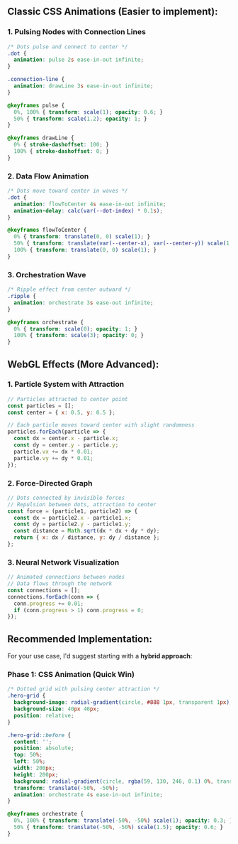 ## **Classic CSS Animations (Easier to implement):**

### 1. **Pulsing Nodes with Connection Lines**
```css
/* Dots pulse and connect to center */
.dot {
  animation: pulse 2s ease-in-out infinite;
}

.connection-line {
  animation: drawLine 3s ease-in-out infinite;
}

@keyframes pulse {
  0%, 100% { transform: scale(1); opacity: 0.6; }
  50% { transform: scale(1.2); opacity: 1; }
}

@keyframes drawLine {
  0% { stroke-dashoffset: 100; }
  100% { stroke-dashoffset: 0; }
}
```

### 2. **Data Flow Animation**
```css
/* Dots move toward center in waves */
.dot {
  animation: flowToCenter 4s ease-in-out infinite;
  animation-delay: calc(var(--dot-index) * 0.1s);
}

@keyframes flowToCenter {
  0% { transform: translate(0, 0) scale(1); }
  50% { transform: translate(var(--center-x), var(--center-y)) scale(1.3); }
  100% { transform: translate(0, 0) scale(1); }
}
```

### 3. **Orchestration Wave**
```css
/* Ripple effect from center outward */
.ripple {
  animation: orchestrate 3s ease-out infinite;
}

@keyframes orchestrate {
  0% { transform: scale(0); opacity: 1; }
  100% { transform: scale(3); opacity: 0; }
}
```

## **WebGL Effects (More Advanced):**

### 1. **Particle System with Attraction**
```javascript
// Particles attracted to center point
const particles = [];
const center = { x: 0.5, y: 0.5 };

// Each particle moves toward center with slight randomness
particles.forEach(particle => {
  const dx = center.x - particle.x;
  const dy = center.y - particle.y;
  particle.vx += dx * 0.01;
  particle.vy += dy * 0.01;
});
```

### 2. **Force-Directed Graph**
```javascript
// Dots connected by invisible forces
// Repulsion between dots, attraction to center
const force = (particle1, particle2) => {
  const dx = particle2.x - particle1.x;
  const dy = particle2.y - particle1.y;
  const distance = Math.sqrt(dx * dx + dy * dy);
  return { x: dx / distance, y: dy / distance };
};
```

### 3. **Neural Network Visualization**
```javascript
// Animated connections between nodes
// Data flows through the network
const connections = [];
connections.forEach(conn => {
  conn.progress += 0.01;
  if (conn.progress > 1) conn.progress = 0;
});
```

## **Recommended Implementation:**

For your use case, I'd suggest starting with a **hybrid approach**:

### **Phase 1: CSS Animation (Quick Win)**
```css
/* Dotted grid with pulsing center attraction */
.hero-grid {
  background-image: radial-gradient(circle, #888 1px, transparent 1px);
  background-size: 40px 40px;
  position: relative;
}

.hero-grid::before {
  content: '';
  position: absolute;
  top: 50%;
  left: 50%;
  width: 200px;
  height: 200px;
  background: radial-gradient(circle, rgba(59, 130, 246, 0.1) 0%, transparent 70%);
  transform: translate(-50%, -50%);
  animation: orchestrate 4s ease-in-out infinite;
}

@keyframes orchestrate {
  0%, 100% { transform: translate(-50%, -50%) scale(1); opacity: 0.3; }
  50% { transform: translate(-50%, -50%) scale(1.5); opacity: 0.6; }
}
```